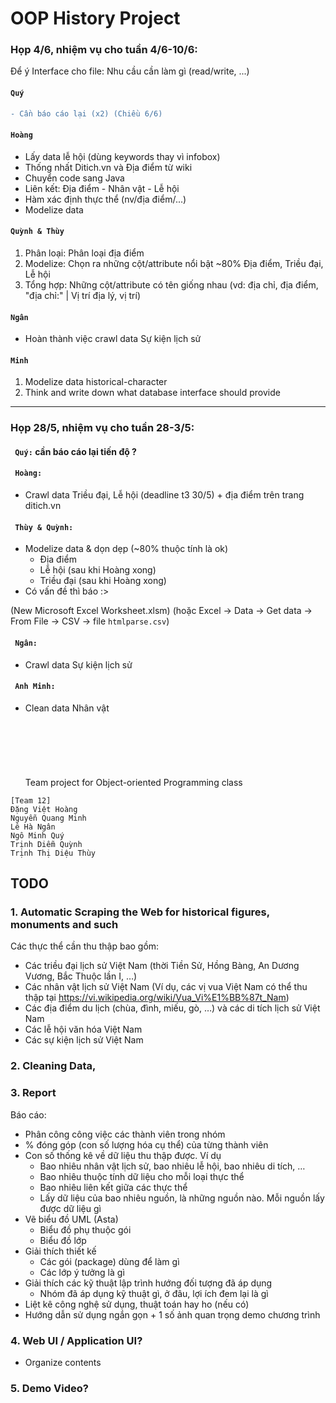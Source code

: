 # OOP History Project


### Họp 4/6, nhiệm vụ cho tuần **4/6-10/6**:
Để ý Interface cho file: Nhu cầu cần làm gì (read/write, ...)

#### ` Quý `
```diff
- Cần báo cáo lại (x2) (Chiều 6/6)
```
#### ` Hoàng `
- Lấy data lễ hội (dùng keywords thay vì infobox)
- Thống nhất Ditich.vn và Địa điểm từ wiki
- Chuyển code sang Java
- Liên kết: Địa điểm - Nhân vật - Lễ hội
- Hàm xác định thực thể (nv/địa điểm/...)
- Modelize data

#### ` Quỳnh & Thùy `
1. Phân loại: Phân loại địa điểm
2. Modelize: 
	Chọn ra những cột/attribute nổi bật ~80%
	Địa điểm, Triều đại, Lễ hội
3. Tổng hợp: Những cột/attribute có tên giống nhau
	(vd: địa chỉ, địa điểm, "địa chỉ:" | Vị trí địa lý, vị trí)

#### ` Ngân `
- Hoàn thành việc crawl data Sự kiện lịch sử

#### ` Minh `
1. Modelize data historical-character
2. Think and write down what database interface should provide


---
### Họp 28/5, nhiệm vụ cho tuần 28-3/5:

#### ` Quý:` cần báo cáo lại tiến độ ?

#### ` Hoàng:`
- Crawl data Triều đại, Lễ hội (deadline t3 30/5) + địa điểm trên trang ditich.vn

#### ` Thùy & Quỳnh:`
- Modelize data & dọn dẹp (~80% thuộc tính là ok)
	+ Địa điểm
	+ Lễ hội (sau khi Hoàng xong)
	+ Triều đại (sau khi Hoàng xong)
- Có vấn đề thì báo :>

(New Microsoft Excel Worksheet.xlsm)
(hoặc Excel -> Data -> Get data -> From File -> CSV -> file `htmlparse.csv`)

#### ` Ngân:`
- Crawl data Sự kiện lịch sử

#### ` Anh Minh:`
- Clean data Nhân vật
\
\
\
\
\
\
\
Team project for Object-oriented Programming class
``` bf
[Team 12]
Đặng Việt Hoàng
Nguyễn Quang Minh
Lê Hà Ngân
Ngô Minh Quý
Trịnh Diễm Quỳnh
Trịnh Thị Diệu Thùy
```

## TODO
### 1. Automatic Scraping the Web for historical figures, monuments and such
Các thực thể cần thu thập bao gồm:
- Các triều đại lịch sử Việt Nam (thời Tiền Sử, Hồng Bàng, An Dương Vương, Bắc Thuộc lần I, …)
- Các nhân vật lịch sử Việt Nam (Ví dụ, các vị vua Việt Nam có thể thu thập tại https://vi.wikipedia.org/wiki/Vua_Vi%E1%BB%87t_Nam)
- Các địa điểm du lịch (chùa, đình, miếu, gò, …) và các di tích lịch sử Việt Nam
- Các lễ hội văn hóa Việt Nam
- Các sự kiện lịch sử Việt Nam

### 2. Cleaning Data, 

### 3. Report
Báo cáo:
- Phân công công việc các thành viên trong nhóm
- % đóng góp (con số lượng hóa cụ thể) của từng thành viên
- Con số thống kê về dữ liệu thu thập được. Ví dụ
	- Bao nhiêu nhân vật lịch sử, bao nhiêu lễ hội, bao nhiêu di tích, …
	- Bao nhiêu thuộc tính dữ liệu cho mỗi loại thực thể
	- Bao nhiêu liên kết giữa các thực thể
	- Lấy dữ liệu của bao nhiêu nguồn, là những nguồn nào. Mỗi nguồn lấy được dữ liệu gì
- Vẽ biểu đồ UML (Asta)
	- Biểu đồ phụ thuộc gói
	- Biểu đồ lớp
- Giải thích thiết kế
	- Các gói (package) dùng để làm gì
	- Các lớp ý tưởng là gì
- Giải thích các kỹ thuật lập trình hướng đối tượng đã áp dụng
	- Nhóm đã áp dụng kỹ thuật gì, ở đâu, lợi ích đem lại là gì
- Liệt kê công nghệ sử dụng, thuật toán hay ho (nếu có)
- Hướng dẫn sử dụng ngắn gọn + 1 số ảnh quan trọng demo chương trình

### 4. Web UI / Application UI?
- Organize contents

### 5. Demo Video?
